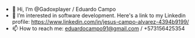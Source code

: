 - 👋 Hi, I’m @Gadoxplayer / Eduardo Campo
- 👀 I’m interested in software development. Here's a link to my Linkedin profile: https://www.linkedin.com/in/jesus-campo-alvarez-4394b9199/
- 📫 How to reach me: eduardocampo91@gmail.com / +573156425354

<!---
Gadoxplayer/Gadoxplayer is a ✨ special ✨ repository because its `README.md` (this file) appears on your GitHub profile.
You can click the Preview link to take a look at your changes.
--->
